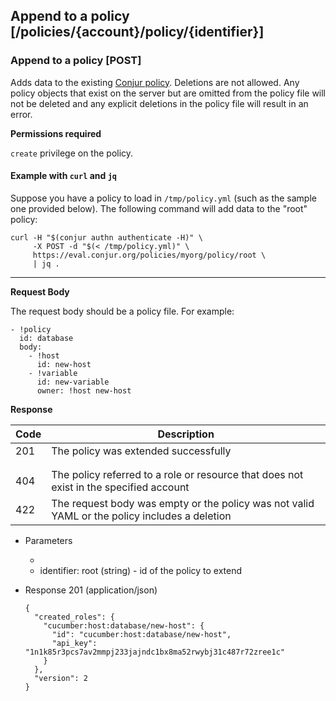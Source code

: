 ## Append to a policy [/policies/{account}/policy/{identifier}]

### Append to a policy [POST]

Adds data to the existing [Conjur policy](/reference/policy.html).
Deletions are not allowed. Any policy objects that exist on the server but
are omitted from the policy file will not be deleted and any explicit deletions in
the policy file will result in an error.

**Permissions required**

`create` privilege on the policy.

#### Example with `curl` and `jq`

Suppose you have a policy to load in `/tmp/policy.yml` (such as the sample one provided below). The following command will add data to the "root" policy:

```
curl -H "$(conjur authn authenticate -H)" \
     -X POST -d "$(< /tmp/policy.yml)" \
     https://eval.conjur.org/policies/myorg/policy/root \
     | jq .
```

---

**Request Body**

The request body should be a policy file. For example:

```
- !policy
  id: database
  body:
    - !host
      id: new-host
    - !variable
      id: new-variable
      owner: !host new-host
```

**Response**

| Code | Description                                                                                   |
|------|-----------------------------------------------------------------------------------------------|
|  201 | The policy was extended successfully                                                          |
| <!-- include(partials/http_401.md) -->                                                               |
| <!-- include(partials/http_403.md) -->                                                               |
|  404 | The policy referred to a role or resource that does not exist in the specified account        |
|  422 | The request body was empty or the policy was not valid YAML or the policy includes a deletion |

+ Parameters
  + <!-- include(partials/account_param.md) -->
  + identifier: root (string) - id of the policy to extend

+ Response 201 (application/json)

    ```
    {
      "created_roles": {
        "cucumber:host:database/new-host": {
          "id": "cucumber:host:database/new-host",
          "api_key": "1n1k85r3pcs7av2mmpj233jajndc1bx8ma52rwybj31c487r72zree1c"
        }
      },
      "version": 2
    }
    ```
